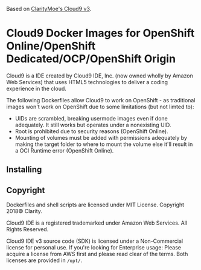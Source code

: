 Based on [ClarityMoe's Cloud9 v3](https://github.com/ClarityMoe/cloud9-on-openshift).

# Cloud9 Docker Images for OpenShift Online/OpenShift Dedicated/OCP/OpenShift Origin

Cloud9 is a IDE created by Cloud9 IDE, Inc. (now owned wholly by Amazon Web Services) that uses HTML5 technologies to deliver a
coding experience in the cloud.

The following Dockerfiles allow Cloud9 to work on OpenShift - as traditional images won't work on OpenShift due to some limitations
(but not limted to):

- UIDs are scrambled, breaking usermode images even if done adequately. It still works but operates under a nonexisting UID.
- Root is prohibited due to security reasons (OpenShift Online).
- Mounting of volumes must be added with permissions adequately by making the target folder to where to mount the volume else it'll
  result in a OCI Runtime error (OpenShift Online).

## Installing

 
## Copyright
  
Dockerfiles and shell scripts are licensed under MIT License. Copyright 2018&copy; Clarity. 
  
Cloud9 IDE is a registered trademarked under Amazon Web Services. All Rights Reserved.
  
Cloud9 IDE v3 source code (SDK) is licensed under a Non-Commercial license for personal use. If you're looking for Enterprise usage:
Please acquire a license from AWS first and please read clear of the terms. Both licenses are provided in `/opt/`.
  
  
